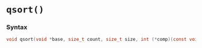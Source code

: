 # `qsort()`

### Syntax

```c
void qsort(void *base, size_t count, size_t size, int (*comp)(const void *, const void *));
```